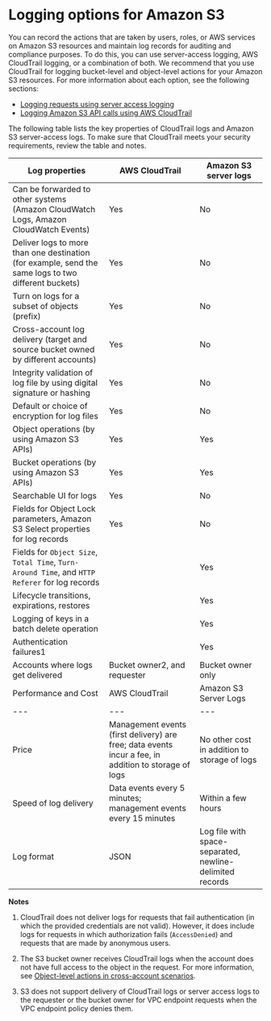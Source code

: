 # Logging options for Amazon S3<a name="logging-with-S3"></a>

You can record the actions that are taken by users, roles, or AWS services on Amazon S3 resources and maintain log records for auditing and compliance purposes\. To do this, you can use server\-access logging, AWS CloudTrail logging, or a combination of both\. We recommend that you use CloudTrail for logging bucket\-level and object\-level actions for your Amazon S3 resources\. For more information about each option, see the following sections:
+ [Logging requests using server access logging](ServerLogs.md)
+ [Logging Amazon S3 API calls using AWS CloudTrail](cloudtrail-logging.md)

The following table lists the key properties of CloudTrail logs and Amazon S3 server\-access logs\. To make sure that CloudTrail meets your security requirements, review the table and notes\.


| Log properties | AWS CloudTrail | Amazon S3 server logs | 
| --- |--- |--- |
|  Can be forwarded to other systems \(Amazon CloudWatch Logs, Amazon CloudWatch Events\)  |  Yes  | No | 
|  Deliver logs to more than one destination \(for example, send the same logs to two different buckets\)  |  Yes  | No | 
|  Turn on logs for a subset of objects \(prefix\)  |  Yes  | No | 
|  Cross\-account log delivery \(target and source bucket owned by different accounts\)  |  Yes  | No | 
|  Integrity validation of log file by using digital signature or hashing  |  Yes  | No | 
|  Default or choice of encryption for log files  |  Yes  | No | 
|  Object operations \(by using Amazon S3 APIs\)  |  Yes  |  Yes  | 
|  Bucket operations \(by using Amazon S3 APIs\)  |  Yes  |  Yes  | 
|  Searchable UI for logs  |  Yes  | No | 
|  Fields for Object Lock parameters, Amazon S3 Select properties for log records  |  Yes  | No | 
|  Fields for `Object Size`, `Total Time`, `Turn-Around Time`, and `HTTP Referer` for log records  |  |  Yes  | 
|  Lifecycle transitions, expirations, restores  |  |  Yes  | 
|  Logging of keys in a batch delete operation  |  |  Yes  | 
|  Authentication failures1  |  |  Yes  | 
|  Accounts where logs get delivered  |  Bucket owner2, and requester  |  Bucket owner only  | 
| Performance and Cost | AWS CloudTrail | Amazon S3 Server Logs | 
| --- |--- |--- |
|  Price  |  Management events \(first delivery\) are free; data events incur a fee, in addition to storage of logs  |  No other cost in addition to storage of logs  | 
|  Speed of log delivery  |  Data events every 5 minutes; management events every 15 minutes  |  Within a few hours  | 
|  Log format  |  JSON  |  Log file with space\-separated, newline\-delimited records  | 

**Notes**

1. CloudTrail does not deliver logs for requests that fail authentication \(in which the provided credentials are not valid\)\. However, it does include logs for requests in which authorization fails \(`AccessDenied`\) and requests that are made by anonymous users\.

1. The S3 bucket owner receives CloudTrail logs when the account does not have full access to the object in the request\. For more information, see [Object\-level actions in cross\-account scenarios](cloudtrail-logging-s3-info.md#cloudtrail-object-level-crossaccount)\. 

1. S3 does not support delivery of CloudTrail logs or server access logs to the requester or the bucket owner for VPC endpoint requests when the VPC endpoint policy denies them\. 
